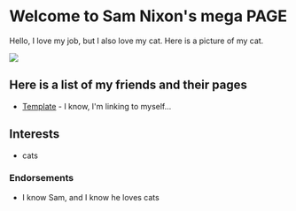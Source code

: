 # Welcome to Sam Nixon's mega PAGE

Hello, I love my job, but I also love my cat. Here is a picture of my cat.

![](/git-tutorial/images/covalent-bond.jpg)

## Here is a list of my friends and their pages

* [Template](/git-tutorial/template) - I know, I'm linking to myself...

## Interests

* cats

### Endorsements

* I know Sam, and I know he loves cats
